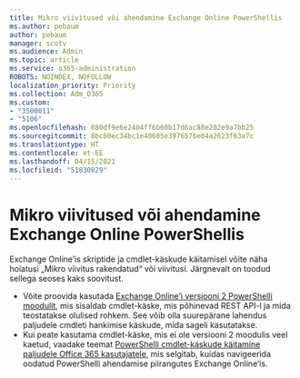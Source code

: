 ```yaml
---
title: Mikro viivitused või ahendamine Exchange Online PowerShellis
ms.author: pebaum
author: pebaum
manager: scotv
ms.audience: Admin
ms.topic: article
ms.service: o365-administration
ROBOTS: NOINDEX, NOFOLLOW
localization_priority: Priority
ms.collection: Adm_O365
ms.custom:
- "3500011"
- "5106"
ms.openlocfilehash: 680df9e6e2404ff6b60b17d6ac88e202e9a7bb25
ms.sourcegitcommit: 8bc60ec34bc1e40685e3976576e04a2623f63a7c
ms.translationtype: HT
ms.contentlocale: et-EE
ms.lasthandoff: 04/15/2021
ms.locfileid: "51830029"
---
```

# <a name="micro-delays-or-throttling-in-exchange-online-powershell"></a>Mikro viivitused või ahendamine Exchange Online PowerShellis

Exchange Online’is skriptide ja cmdlet-käskude käitamisel võite näha hoiatusi „Mikro viivitus rakendatud“ või viivitusi. Järgnevalt on toodud sellega seoses kaks soovitust.

- Võite proovida kasutada [Exchange Online’i versiooni 2 PowerShelli moodulit](https://docs.microsoft.com/powershell/exchange/exchange-online/exchange-online-powershell-v2/exchange-online-powershell-v2?view=exchange-ps), mis sisaldab cmdlet-käske, mis põhinevad REST API-l ja mida teostatakse olulised rohkem. See võib olla suurepärane lahendus paljudele cmdleti hankimise käskude, mida sageli kasutatakse.
- Kui peate kasutama cmdlet-käske, mis ei ole versiooni 2 moodulis veel kaetud, vaadake teemat [PowerShelli cmdlet-käskude käitamine paljudele Office 365 kasutajatele](https://techcommunity.microsoft.com/t5/exchange-team-blog/updated-running-powershell-cmdlets-for-large-numbers-of-users-in/ba-p/1000628#), mis selgitab, kuidas navigeerida oodatud PowerShelli ahendamise piirangutes Exchange Online’is.
